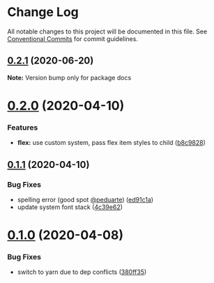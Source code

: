 # Change Log

All notable changes to this project will be documented in this file.
See [Conventional Commits](https://conventionalcommits.org) for commit guidelines.

## [0.2.1](https://github.com/joe-bell/raam/compare/v0.2.0...v0.2.1) (2020-06-20)

**Note:** Version bump only for package docs

# [0.2.0](https://github.com/joe-bell/raam/compare/v0.1.1...v0.2.0) (2020-04-10)

### Features

- **flex:** use custom system, pass flex item styles to child ([b8c9828](https://github.com/joe-bell/raam/commit/b8c9828be13890a6400c8af18799a4e69df5a31e))

## [0.1.1](https://github.com/joe-bell/raam/compare/v0.1.0...v0.1.1) (2020-04-10)

### Bug Fixes

- spelling error (good spot [@peduarte](https://github.com/peduarte)) ([ed91c1a](https://github.com/joe-bell/raam/commit/ed91c1a5acab525a056e0e42f46a8ad9bd9e81b6))
- update system font stack ([4c39e62](https://github.com/joe-bell/raam/commit/4c39e6229563cff886394b67c94d30289152a5e9))

# [0.1.0](https://github.com/joe-bell/raam/compare/v0.0.7...v0.1.0) (2020-04-08)

### Bug Fixes

- switch to yarn due to dep conflicts ([380ff35](https://github.com/joe-bell/raam/commit/380ff35c1d079510f2194b99051136da1ed1e564))
